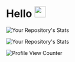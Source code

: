 <h1>Hello <img src="https://user-images.githubusercontent.com/42378118/110234147-e3259600-7f4e-11eb-95be-0c4047144dea.gif" width="30"></h1>

![Your Repository's Stats](https://github-readme-stats.vercel.app/api?username=TPriince&show_icons=true)

![Your Repository's Stats](https://github-readme-stats.vercel.app/api/top-langs/?username=TPriince&theme=blue-green)

![Profile View Counter](https://komarev.com/ghpvc/?username=TPriince)
